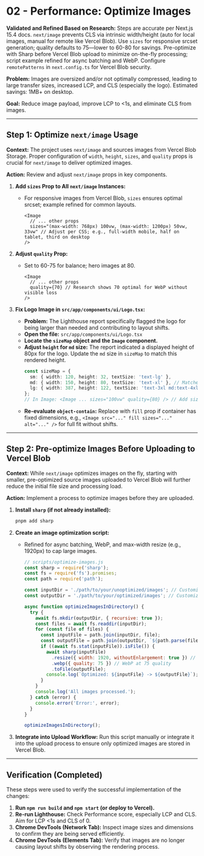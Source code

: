 # 02 - Performance: Optimize Images

**Validated and Refined Based on Research:** Steps are accurate per Next.js 15.4 docs. `next/image` prevents CLS via intrinsic width/height (auto for local images, manual for remote like Vercel Blob). Use `sizes` for responsive srcset generation; quality defaults to 75—lower to 60-80 for savings. Pre-optimize with Sharp before Vercel Blob upload to minimize on-the-fly processing; script example refined for async batching and WebP. Configure `remotePatterns` in `next.config.ts` for Vercel Blob security.

**Problem:** Images are oversized and/or not optimally compressed, leading to large transfer sizes, increased LCP, and CLS (especially the logo). Estimated savings: 1MB+ on desktop.

**Goal:** Reduce image payload, improve LCP to <1s, and eliminate CLS from images.

---

## Step 1: Optimize `next/image` Usage

**Context:** The project uses `next/image` and sources images from Vercel Blob Storage. Proper configuration of `width`, `height`, `sizes`, and `quality` props is crucial for `next/image` to deliver optimized images.

**Action:** Review and adjust `next/image` props in key components.

1.  **Add `sizes` Prop to All `next/image` Instances:**
    *   For responsive images from Vercel Blob, `sizes` ensures optimal srcset; example refined for common layouts.
        ```tsx
        <Image
          // ... other props
          sizes="(max-width: 768px) 100vw, (max-width: 1200px) 50vw, 33vw" // Adjust per CSS; e.g., full-width mobile, half on tablet, third on desktop
        />
        ```

2.  **Adjust `quality` Prop:**
    *   Set to 60-75 for balance; hero images at 80.
        ```tsx
        <Image
          // ... other props
          quality={70} // Research shows 70 optimal for WebP without visible loss
        />
        ```

3.  **Fix Logo Image in `src/app/components/ui/Logo.tsx`:**
    *   **Problem:** The Lighthouse report specifically flagged the logo for being larger than needed and contributing to layout shifts.
    *   **Open the file:** `src/app/components/ui/Logo.tsx`
    *   **Locate the `sizeMap` object and the `Image` component.**
    *   **Adjust `height` for `md` size:** The report indicated a displayed height of 80px for the logo. Update the `md` size in `sizeMap` to match this rendered height.
        ```typescript
        const sizeMap = {
          sm: { width: 120, height: 32, textSize: 'text-lg' },
          md: { width: 150, height: 80, textSize: 'text-xl' }, // Matches displayed 150x80
          lg: { width: 387, height: 122, textSize: 'text-3xl md:text-4xl' },
        };
        // In Image: <Image ... sizes="100vw" quality={80} /> // Add sizes for responsiveness
        ```
    *   **Re-evaluate `object-contain`:** Replace with `fill` prop if container has fixed dimensions, e.g., `<Image src="..." fill sizes="..." alt="..." />` for full fit without shifts.

---

## Step 2: Pre-optimize Images Before Uploading to Vercel Blob

**Context:** While `next/image` optimizes images on the fly, starting with smaller, pre-optimized source images uploaded to Vercel Blob will further reduce the initial file size and processing load.

**Action:** Implement a process to optimize images before they are uploaded.

1.  **Install `sharp` (if not already installed):**
    ```bash
    pnpm add sharp
    ```
2.  **Create an image optimization script:**
    *   Refined for async batching, WebP, and max-width resize (e.g., 1920px) to cap large images.
        ```javascript
        // scripts/optimize-images.js
        const sharp = require('sharp');
        const fs = require('fs').promises;
        const path = require('path');

        const inputDir = './path/to/your/unoptimized/images'; // Customize
        const outputDir = './path/to/your/optimized/images'; // Customize

        async function optimizeImagesInDirectory() {
          try {
            await fs.mkdir(outputDir, { recursive: true });
            const files = await fs.readdir(inputDir);
            for (const file of files) {
              const inputFile = path.join(inputDir, file);
              const outputFile = path.join(outputDir, `${path.parse(file).name}.webp`);
              if ((await fs.stat(inputFile)).isFile()) {
                await sharp(inputFile)
                  .resize({ width: 1920, withoutEnlargement: true }) // Max width, no upscale
                  .webp({ quality: 75 }) // WebP at 75 quality
                  .toFile(outputFile);
                console.log(`Optimized: ${inputFile} -> ${outputFile}`);
              }
            }
            console.log('All images processed.');
          } catch (error) {
            console.error('Error:', error);
          }
        }

        optimizeImagesInDirectory();
        ```

3.  **Integrate into Upload Workflow:** Run this script manually or integrate it into the upload process to ensure only optimized images are stored in Vercel Blob.

---

## Verification (Completed)

These steps were used to verify the successful implementation of the changes:

1.  **Run `npm run build` and `npm start` (or deploy to Vercel).**
2.  **Re-run Lighthouse:** Check Performance score, especially LCP and CLS. Aim for LCP <1s and CLS of 0.
3.  **Chrome DevTools (Network Tab):** Inspect image sizes and dimensions to confirm they are being served efficiently.
4.  **Chrome DevTools (Elements Tab):** Verify that images are no longer causing layout shifts by observing the rendering process.